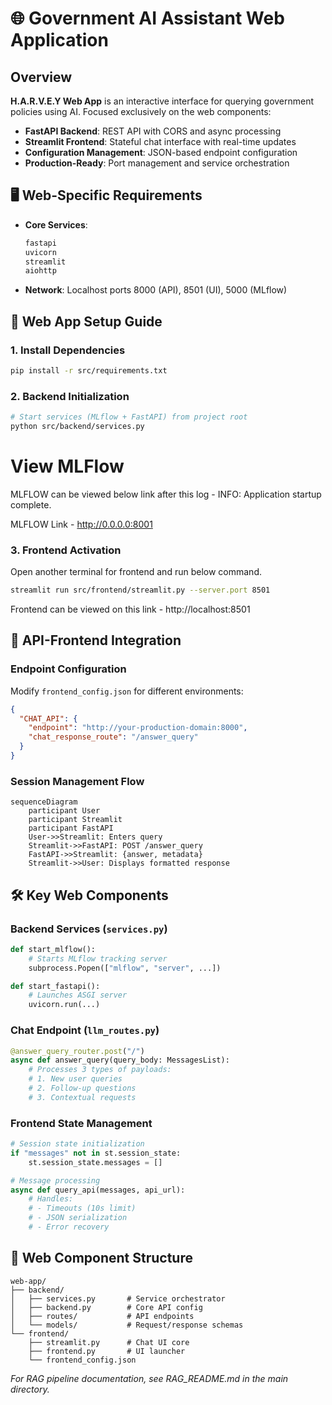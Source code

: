 # 🌐 Government AI Assistant Web Application

## Overview  
**H.A.R.V.E.Y Web App** is an interactive interface for querying government policies using AI. Focused exclusively on the web components:

- **FastAPI Backend**: REST API with CORS and async processing
- **Streamlit Frontend**: Stateful chat interface with real-time updates
- **Configuration Management**: JSON-based endpoint configuration
- **Production-Ready**: Port management and service orchestration

## 🖥️ Web-Specific Requirements
- **Core Services**:  
  ```bash
  fastapi 
  uvicorn
  streamlit
  aiohttp
  ```
- **Network**: Localhost ports 8000 (API), 8501 (UI), 5000 (MLflow)

## 🚀 Web App Setup Guide

### 1. Install Dependencies
```bash
pip install -r src/requirements.txt
```

### 2. Backend Initialization
```bash
# Start services (MLflow + FastAPI) from project root
python src/backend/services.py
```
# View MLFlow
MLFLOW can be viewed below link after this log - INFO: Application startup complete.

MLFLOW Link - http://0.0.0.0:8001

### 3. Frontend Activation
Open another terminal for frontend and run below command.
```bash
streamlit run src/frontend/streamlit.py --server.port 8501
```

Frontend can be viewed on this link - http://localhost:8501

## 🔄 API-Frontend Integration

### Endpoint Configuration
Modify `frontend_config.json` for different environments:
```json
{
  "CHAT_API": {
    "endpoint": "http://your-production-domain:8000",
    "chat_response_route": "/answer_query"
  }
}
```

### Session Management Flow
```mermaid
sequenceDiagram
    participant User
    participant Streamlit
    participant FastAPI
    User->>Streamlit: Enters query
    Streamlit->>FastAPI: POST /answer_query
    FastAPI->>Streamlit: {answer, metadata}
    Streamlit->>User: Displays formatted response
```

## 🛠️ Key Web Components

### Backend Services (`services.py`)
```python
def start_mlflow():
    # Starts MLflow tracking server
    subprocess.Popen(["mlflow", "server", ...])

def start_fastapi():
    # Launches ASGI server
    uvicorn.run(...)
```

### Chat Endpoint (`llm_routes.py`)
```python
@answer_query_router.post("/")
async def answer_query(query_body: MessagesList):
    # Processes 3 types of payloads:
    # 1. New user queries
    # 2. Follow-up questions
    # 3. Contextual requests
```

### Frontend State Management
```python
# Session state initialization
if "messages" not in st.session_state:
    st.session_state.messages = []

# Message processing
async def query_api(messages, api_url):
    # Handles:
    # - Timeouts (10s limit)
    # - JSON serialization
    # - Error recovery
```


## 📂 Web Component Structure
```
web-app/
├── backend/
│   ├── services.py       # Service orchestrator
│   ├── backend.py        # Core API config
│   ├── routes/           # API endpoints
│   └── models/           # Request/response schemas
└── frontend/
    ├── streamlit.py      # Chat UI core
    ├── frontend.py       # UI launcher
    └── frontend_config.json
```

*For RAG pipeline documentation, see RAG_README.md in the main directory.*